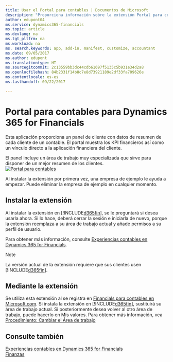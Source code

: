 ```yaml
---
title: Usar el Portal para contables | Documentos de Microsoft
description: "Proporciona información sobre la extensión Portal para contables."
author: edupont04
ms.service: dynamics365-financials
ms.topic: article
ms.devlang: na
ms.tgt_pltfrm: na
ms.workload: na
ms. search.keywords: app, add-in, manifest, customize, accountant
ms.date: 09/05/2017
ms.author: edupont
ms.translationtype: HT
ms.sourcegitcommit: 2c13559bb3dc44cdb61697f5135c5b931e34d2a8
ms.openlocfilehash: 84b2331f14b8c7e8d73921189e2df33fa709626e
ms.contentlocale: es-es
ms.lasthandoff: 09/22/2017

---
```

# <a name="accountant-portal-for-dynamics-365-for-financials"></a>Portal para contables para Dynamics 365 for Financials
Esta aplicación proporciona un panel de cliente con datos de resumen de cada cliente de un contable. El portal muestra los KPI financieros así como un vínculo directo a la aplicación financiera del cliente.  

El panel incluye un área de trabajo muy especializada que sirve para disponer de un mejor resumen de los clientes.  
[![Portal para contables](./media/ui-extensions-accportal/accountant-portal.png)](https://go.microsoft.com/fwlink/?linkid=851257)

Al instalar la extensión por primera vez, una empresa de ejemplo le ayuda a empezar. Puede eliminar la empresa de ejemplo en cualquier momento.  

## <a name="installing-the-extension"></a>Instalar la extensión
Al instalar la extensión en [!INCLUDE[d365fin](includes/d365fin_md.md)], se le preguntará si desea usarla ahora. Si lo hace, deberá cerrar la sesión e iniciarla de nuevo, porque la extensión reemplaza a su área de trabajo actual y añade permisos a su perfil de usuario.  

Para obtener más información, consulte [Experiencias contables en Dynamics 365 for Financials](finance-accounting.md).  

> [!NOTE]  
>  La versión actual de la extensión requiere que sus clientes usen [!INCLUDE[d365fin](includes/d365fin_md.md)].  

## <a name="using-the-extension"></a>Mediante la extensión
Se utiliza esta extensión al se registra en [Financials para contables en Microsoft.com](https://www.microsoft.com/en-us/dynamics365/financial-insights-for-accountants). Si instala la extensión en [!INCLUDE[d365fin](includes/d365fin_md.md)], sustituirá su área de trabajo actual. Si posteriormente desea volver al otro área de trabajo, puede hacerlo en Mis valores. Para obtener más información, vea [Procedimiento: Cambiar el Área de trabajo](change-role.md)  

## <a name="see-also"></a>Consulte también
[Experiencias contables en Dynamics 365 for Financials](finance-accounting.md)  
[Finanzas](finance.md)  

